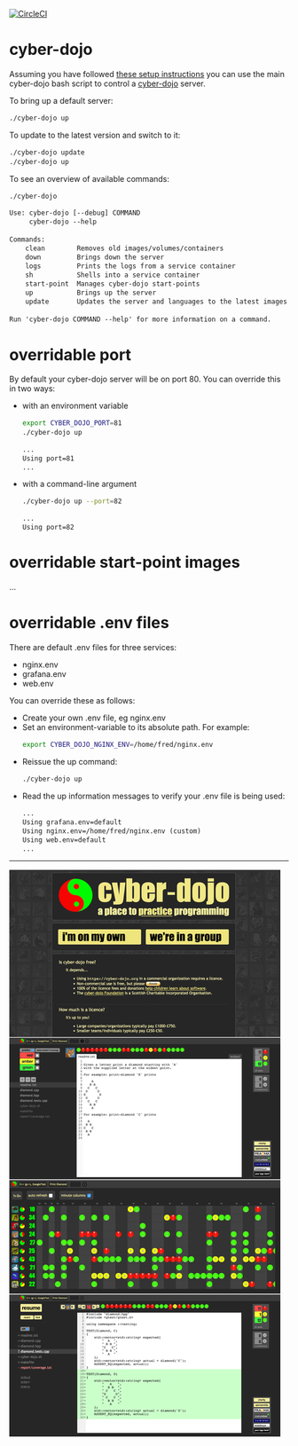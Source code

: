 
[![CircleCI](https://circleci.com/gh/cyber-dojo/commander.svg?style=svg)](https://circleci.com/gh/cyber-dojo/commander)

# cyber-dojo

Assuming you have followed [these setup instructions](https://blog.cyber-dojo.org/2014/09/setting-up-your-own-cyber-dojo-server.html) you can use the main cyber-dojo bash script to control a [cyber-dojo](https://cyber-dojo.org) server.

To bring up a default server:
```bash
./cyber-dojo up
```

To update to the latest version and switch to it:
```bash
./cyber-dojo update
./cyber-dojo up
```

To see an overview of available commands:
```bash
./cyber-dojo
```
```text
Use: cyber-dojo [--debug] COMMAND
     cyber-dojo --help

Commands:
    clean        Removes old images/volumes/containers
    down         Brings down the server
    logs         Prints the logs from a service container
    sh           Shells into a service container
    start-point  Manages cyber-dojo start-points
    up           Brings up the server
    update       Updates the server and languages to the latest images

Run 'cyber-dojo COMMAND --help' for more information on a command.
```

# overridable port
By default your cyber-dojo server will be on port 80.
You can override this in two ways:
* with an environment variable
  ```bash
  export CYBER_DOJO_PORT=81
  ./cyber-dojo up
  ```
  ```text
  ...
  Using port=81
  ...
  ```
* with a command-line argument
  ```bash
  ./cyber-dojo up --port=82
  ```
  ```text
  ...
  Using port=82
  ```

# overridable start-point images
...

# overridable .env files
There are default .env files for three services:
- nginx.env
- grafana.env
- web.env

You can override these as follows:
- Create your own .env file, eg nginx.env
- Set an environment-variable to its absolute path. For example:
  ```bash
  export CYBER_DOJO_NGINX_ENV=/home/fred/nginx.env
  ```
- Reissue the up command:
  ```bash
  ./cyber-dojo up
  ```
- Read the up information messages to verify your .env file is being used:
  ```text
  ...
  Using grafana.env=default
  Using nginx.env=/home/fred/nginx.env (custom)
  Using web.env=default
  ...
  ```

- - - -

![cyber-dojo.org home page](https://github.com/cyber-dojo/cyber-dojo/blob/master/shared/home_page_snapshot.png)
